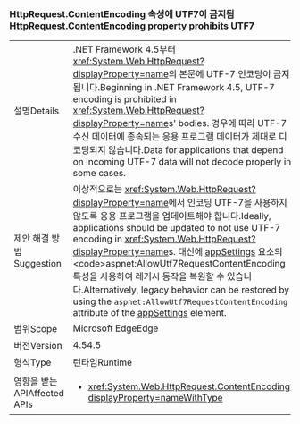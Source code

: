 ### <a name="httprequestcontentencoding-property-prohibits-utf7"></a><span data-ttu-id="8533a-101">HttpRequest.ContentEncoding 속성에 UTF7이 금지됨</span><span class="sxs-lookup"><span data-stu-id="8533a-101">HttpRequest.ContentEncoding property prohibits UTF7</span></span>

|   |   |
|---|---|
|<span data-ttu-id="8533a-102">설명</span><span class="sxs-lookup"><span data-stu-id="8533a-102">Details</span></span>|<span data-ttu-id="8533a-103">.NET Framework 4.5부터 <xref:System.Web.HttpRequest?displayProperty=name>의 본문에 UTF-7 인코딩이 금지됩니다.</span><span class="sxs-lookup"><span data-stu-id="8533a-103">Beginning in .NET Framework 4.5, UTF-7 encoding is prohibited in <xref:System.Web.HttpRequest?displayProperty=name>s' bodies.</span></span> <span data-ttu-id="8533a-104">경우에 따라 UTF-7 수신 데이터에 종속되는 응용 프로그램 데이터가 제대로 디코딩되지 않습니다.</span><span class="sxs-lookup"><span data-stu-id="8533a-104">Data for applications that depend on incoming UTF-7 data will not decode properly in some cases.</span></span>|
|<span data-ttu-id="8533a-105">제안 해결 방법</span><span class="sxs-lookup"><span data-stu-id="8533a-105">Suggestion</span></span>|<span data-ttu-id="8533a-106">이상적으로는 <xref:System.Web.HttpRequest?displayProperty=name>에서 인코딩 UTF-7을 사용하지 않도록 응용 프로그램을 업데이트해야 합니다.</span><span class="sxs-lookup"><span data-stu-id="8533a-106">Ideally, applications should be updated to not use UTF-7 encoding in <xref:System.Web.HttpRequest?displayProperty=name>s.</span></span> <span data-ttu-id="8533a-107">대신에 [appSettings](https://msdn.microsoft.com/library/hh975440(v=vs.110).aspx) 요소의 <code>aspnet:AllowUtf7RequestContentEncoding</code> 특성을 사용하여 레거시 동작을 복원할 수 있습니다.</span><span class="sxs-lookup"><span data-stu-id="8533a-107">Alternatively, legacy behavior can be restored by using the <code>aspnet:AllowUtf7RequestContentEncoding</code> attribute of the [appSettings](https://msdn.microsoft.com/library/hh975440(v=vs.110).aspx) element.</span></span>|
|<span data-ttu-id="8533a-108">범위</span><span class="sxs-lookup"><span data-stu-id="8533a-108">Scope</span></span>|<span data-ttu-id="8533a-109">Microsoft Edge</span><span class="sxs-lookup"><span data-stu-id="8533a-109">Edge</span></span>|
|<span data-ttu-id="8533a-110">버전</span><span class="sxs-lookup"><span data-stu-id="8533a-110">Version</span></span>|<span data-ttu-id="8533a-111">4.5</span><span class="sxs-lookup"><span data-stu-id="8533a-111">4.5</span></span>|
|<span data-ttu-id="8533a-112">형식</span><span class="sxs-lookup"><span data-stu-id="8533a-112">Type</span></span>|<span data-ttu-id="8533a-113">런타임</span><span class="sxs-lookup"><span data-stu-id="8533a-113">Runtime</span></span>|
|<span data-ttu-id="8533a-114">영향을 받는 API</span><span class="sxs-lookup"><span data-stu-id="8533a-114">Affected APIs</span></span>|<ul><li><xref:System.Web.HttpRequest.ContentEncoding?displayProperty=nameWithType></li></ul>|

